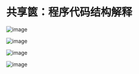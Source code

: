 # 共享篋：程序代码结构解释

![image](../../images/hello-trait-01.png)

![image](../../images/hello-trait-02-only-impl.png)

![image](../../images/hello-trait-03-trait-impl.png)

![image](../../images/hello-trait-04-all.png)


